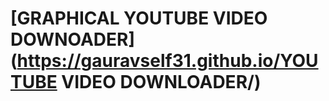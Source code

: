 # **[GRAPHICAL YOUTUBE VIDEO DOWNOADER](https://gauravself31.github.io/YOUTUBE VIDEO DOWNLOADER/)**


